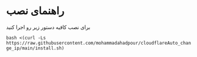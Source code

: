 # راهنمای نصب
برای نصب کافیه دستور زیر رو اجرا کنید

`bash <(curl -Ls https://raw.githubusercontent.com/mohammadahadpour/cloudflareAuto_change_ip/main/install.sh)` 
